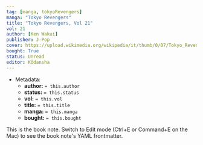 ```yaml
---
tag: [manga, tokyoRevengers]
manga: "Tokyo Revengers"
title: "Tokyo Revengers, Vol 21"
vol: 21
author: [Ken Wakui]
publisher: J-Pop
cover: https://upload.wikimedia.org/wikipedia/it/thumb/0/07/Tokyo_Revengers_1.jpg/1280px-Tokyo_Revengers_1.jpg
bought: True
status: Unread
editor: Kōdansha
---
```



- Metadata:
	- **author:** `= this.author`
	- **status:** `= this.status`
	- **vol:** `= this.vol`
	- **title:** `= this.title`
	- **manga:** `= this.manga`
	- **bought:** `= this.bought`

This is the book note. Switch to Edit mode (Ctrl+E or Command+E on the Mac) to see the book note's YAML frontmatter.